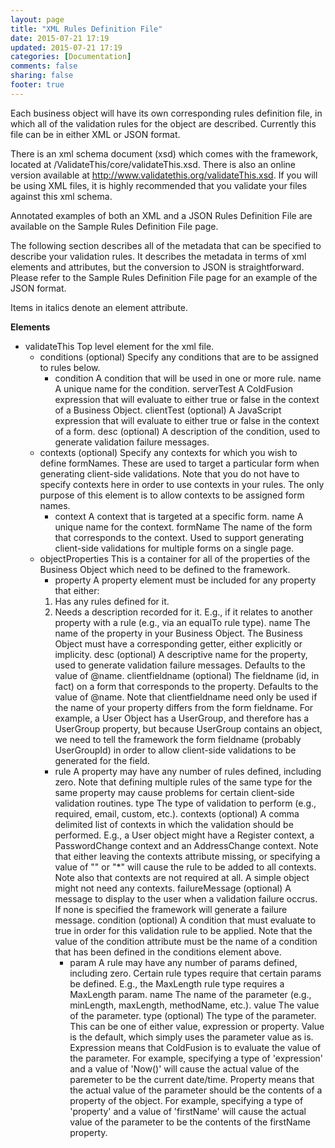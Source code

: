 ```yaml
---
layout: page
title: "XML Rules Definition File"
date: 2015-07-21 17:19
updated: 2015-07-21 17:19
categories: [Documentation]
comments: false
sharing: false
footer: true
---
```

Each business object will have its own corresponding rules definition file, in which all of the validation rules for the object are described. Currently this file can be in either XML or JSON format.

There is an xml schema document (xsd) which comes with the framework, located at /ValidateThis/core/validateThis.xsd. There is also an online version available at http://www.validatethis.org/validateThis.xsd. If you will be using XML files, it is highly recommended that you validate your files against this xml schema.

Annotated examples of both an XML and a JSON Rules Definition File are available on the Sample Rules Definition File page.

The following section describes all of the metadata that can be specified to describe your validation rules. It describes the metadata in terms of xml elements and attributes, but the conversion to JSON is straightforward. Please refer to the Sample Rules Definition File page for an example of the JSON format.

Items in italics denote an element attribute.

**Elements**

* validateThis
  Top level element for the xml file.
  * conditions (optional)
  Specify any conditions that are to be assigned to rules below.
    * condition
    A condition that will be used in one or more rule.
    name A unique name for the condition.
    serverTest A ColdFusion expression that will evaluate to either true or false in the context of a Business Object.
    clientTest (optional) A JavaScript expression that will evaluate to either true or false in the context of a form.
    desc (optional) A description of the condition, used to generate validation failure messages.
  * contexts (optional)
  Specify any contexts for which you wish to define formNames. These are used to target a particular form when generating client-side validations.
  Note that you do not have to specify contexts here in order to use contexts in your rules. The only purpose of this element is to allow contexts to be assigned form names.
    * context
    A context that is targeted at a specific form.
    name A unique name for the context.
    formName The name of the form that corresponds to the context. Used to support generating client-side validations for multiple forms on a single page.
  * objectProperties
  This is a container for all of the properties of the Business Object which need to be defined to the framework.
    * property
    A property element must be included for any property that either:
    1. Has any rules defined for it.
    2. Needs a description recorded for it. E.g., if it relates to another property with a rule (e.g., via an equalTo rule type).
    name The name of the property in your Business Object. The Business Object must have a corresponding getter, either explicitly or implicity.
    desc (optional) A descriptive name for the property, used to generate validation failure messages. Defaults to the value of @name.
    clientfieldname (optional) The fieldname (id, in fact) on a form that corresponds to the property. Defaults to the value of @name.
    Note that clientfieldname need only be used if the name of your property differs from the form fieldname. For example, a User Object has a UserGroup, and therefore has a UserGroup property, but because UserGroup contains an object, we need to tell the framework the form fieldname (probably UserGroupId) in order to allow client-side validations to be generated for the field.
      * rule
      A property may have any number of rules defined, including zero.
      Note that defining multiple rules of the same type for the same property may cause problems for certain client-side validation routines.
      type The type of validation to perform (e.g., required, email, custom, etc.).
      contexts (optional) A comma delimited list of contexts in which the validation should be performed.
      E.g., a User object might have a Register context, a PasswordChange context and an AddressChange context.
      Note that either leaving the contexts attribute missing, or specifying a value of "" or "*" will cause the rule to be added to all contexts.
      Note also that contexts are not required at all. A simple object might not need any contexts.
      failureMessage (optional) A message to display to the user when a validation failure occrus. If none is specified the framework will generate a failure message.
      condition (optional) A condition that must evaluate to true in order for this validation rule to be applied.
      Note that the value of the condition attribute must be the name of a condition that has been defined in the conditions element above.
        * param
        A rule may have any number of params defined, including zero.
        Certain rule types require that certain params be defined. E.g., the MaxLength rule type requires a MaxLength param.
        name The name of the parameter (e.g., minLength, maxLength, methodName, etc.).
        value The value of the parameter.
        type (optional) The type of the parameter. This can be one of either value, expression or property.
        Value is the default, which simply uses the parameter value as is.
        Expression means that ColdFusion is to evaluate the value of the parameter. For example, specifying a type of 'expression' and a value of 'Now()' will cause the actual value of the paremeter to be the current date/time.
        Property means that the actual value of the parameter should be the contents of a property of the object. For example, specifying a type of 'property' and a value of 'firstName' will cause the actual value of the parameter to be the contents of the firstName property.